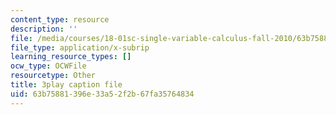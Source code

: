 ```yaml
---
content_type: resource
description: ''
file: /media/courses/18-01sc-single-variable-calculus-fall-2010/63b75881396e33a52f2b67fa35764834_PNTnmH6jsRI.srt
file_type: application/x-subrip
learning_resource_types: []
ocw_type: OCWFile
resourcetype: Other
title: 3play caption file
uid: 63b75881-396e-33a5-2f2b-67fa35764834
---
```

